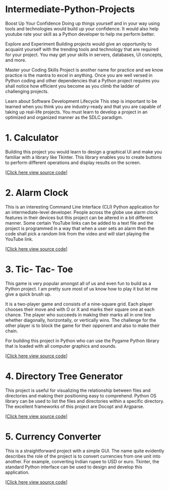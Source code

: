 # Intermediate-Python-Projects

Boost Up Your Confidence 
Doing up things yourself and in your way using tools and technologies would build up your confidence. It would also help youtube rate your skill as a Python developer to help me perform better.

Explore and Experiment
Building projects would give an opportunity to acquaint yourself with the trending tools and technology that are required for your project. You may get your skills in servers, databases, UI concepts, and more.

Master your Coding Skills 
Project is another name for practice and we know practice is the mantra to excel in anything. Once you are well versed in Python coding and other dependencies that a Python project requires you shall notice how efficient you become as you climb the ladder of challenging projects.

Learn about Software Development Lifecycle 
This step is important to be learned when you think you are industry-ready and that you are capable of taking up real-life projects. You must learn to develop a project in an optimized and organized manner as the SDLC paradigm.


# 1. Calculator 

Building this project you would learn to design a graphical UI and make you familiar with a library like Tkinter. This library enables you to create buttons to perform different operations and display results on the screen. 

[[Click here view source code](https://github.com/AvTe/Intermediate-Python-Projects/blob/main/Calculator.py)] 


# 2. Alarm Clock 

This is an interesting Command Line Interface (CLI) Python application for an intermediate-level developer. People across the globe use alarm clock features in their devices but this project can be altered in a bit different manner. Some certain YouTube links can be added to a text file and the project is programmed in a way that when a user sets an alarm then the code shall pick a random link from the video and will start playing the YouTube link.

[[Click here view source code](https://github.com/AvTe/Intermediate-Python-Projects/blob/main/Alarm%20Clock.py)] 


# 3. Tic- Tac- Toe 

This game is very popular amongst all of us and even fun to build as a Python project. I am pretty sure most of us know how to play it but let me give a quick brush up. 

It is a two-player game and consists of a nine-square grid. Each player chooses their move and with O or X and marks their square one at each chance. The player who succeeds in making their marks all in one line whether diagonally, horizontally, or vertically wins. The challenge for the other player is to block the game for their opponent and also to make their chain. 

For building this project in Python who can use the Pygame Python library that is loaded with all computer graphics and sounds. 

[[Click here view source code](https://github.com/AvTe/Intermediate-Python-Projects/blob/main/Tic-Tac-Toe.py)] 

# 4. Directory Tree Generator

This project is useful for visualizing the relationship between files and directories and making their positioning easy to comprehend. Python OS library can be used to list the files and directories within a specific directory. The excellent frameworks of this project are Docopt and Argparse. 

[[Click here view source code](https://github.com/AvTe/Intermediate-Python-Projects/blob/main/Directory%20Tree%20Generator.py)] 


# 5. Currency Converter 

This is a straightforward project with a simple GUI. The name quite evidently describes the role of the project is to convert currencies from one unit into another. For example, converting Indian rupee to USD or euro. Tkinter, the standard Python interface can be used to design and develop this application. 

[[Click here view source code](https://github.com/AvTe/Intermediate-Python-Projects/blob/main/Currency%20Converter.py)] 







